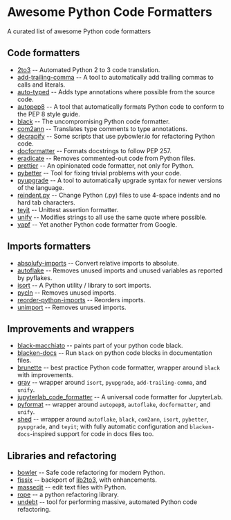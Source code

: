 # Awesome Python Code Formatters

A curated list of awesome Python code formatters

## Code formatters

+ [2to3](https://docs.python.org/2/library/2to3.html) -- Automated Python 2 to 3 code translation.
+ [add-trailing-comma](https://github.com/asottile/add-trailing-comma) -- A tool to automatically add trailing commas to calls and literals.
+ [auto-typed](https://github.com/JelleZijlstra/autotyper) -- Adds type annotations where possible from the source code.
+ [autopep8](https://github.com/hhatto/autopep8) -- A tool that automatically formats Python code to conform to the PEP 8 style guide.
+ [black](https://github.com/python/black) -- The uncompromising Python code formatter.
+ [com2ann](https://github.com/ilevkivskyi/com2ann) -- Translates type comments to type annotations.
+ [decrapify](https://github.com/craigds/decrapify) -- Some scripts that use pybowler.io for refactoring Python code.
+ [docformatter](https://github.com/myint/docformatter) -- Formats docstrings to follow PEP 257.
+ [eradicate](https://github.com/myint/eradicate) -- Removes commented-out code from Python files.
+ [prettier](https://github.com/prettier/prettier) -- An opinionated code formatter, not only for Python.
+ [pybetter](https://pypi.org/project/pybetter/) -- Tool for fixing trivial problems with your code.
+ [pyupgrade](https://github.com/asottile/pyupgrade) -- A tool to automatically upgrade syntax for newer versions of the language.
+ [reindent.py](https://github.com/python/cpython/blob/master/Tools/scripts/reindent.py) -- Change Python (.py) files to use 4-space indents and no hard tab characters.
+ [teyit](https://github.com/isidentical/teyit) -- Unittest assertion formatter.
+ [unify](https://github.com/myint/unify) -- Modifies strings to all use the same quote where possible.
+ [yapf](https://github.com/google/yapf) -- Yet another Python code formatter from Google.

## Imports formatters

+ [absolufy-imports](https://github.com/MarcoGorelli/absolufy-imports) -- Convert relative imports to absolute.
+ [autoflake](https://github.com/myint/autoflake) -- Removes unused imports and unused variables as reported by pyflakes.
+ [isort](https://github.com/timothycrosley/isort) -- A Python utility / library to sort imports.
+ [pycln](https://github.com/hadialqattan/pycln) -- Removes unused imports.
+ [reorder-python-imports](https://github.com/asottile/reorder_python_imports) -- Reorders imports.
+ [unimport](https://github.com/hakancelik96/unimport) -- Removes unused imports.

## Improvements and wrappers

+ [black-macchiato](https://github.com/wbolster/black-macchiato) -- paints part of your python code black.
+ [blacken-docs](https://github.com/asottile/blacken-docs) -- Run `black` on python code blocks in documentation files.
+ [brunette](https://github.com/odwyersoftware/brunette) -- best practice Python code formatter, wrapper around `black` with improvements.
+ [gray](https://github.com/dizballanze/gray) -- wrapper around `isort`, `pyupgrade`, `add-trailing-comma`, and `unify`.
+ [jupyterlab_code_formatter](https://github.com/ryantam626/jupyterlab_code_formatter) -- A universal code formatter for JupyterLab.
+ [pyformat](https://github.com/myint/pyformat) -- wrapper around `autopep8`, `autoflake`, `docformatter`, and `unify`.
+ [shed](https://github.com/Zac-HD/shed) -- wrapper around `autoflake`, `black`, `com2ann`, `isort`, `pybetter`, `pyupgrade`, and `teyit`; with fully automatic configuration and `blacken-docs`-inspired support for code in docs files too.

## Libraries and refactoring

+ [bowler](https://github.com/facebookincubator/Bowler) -- Safe code refactoring for modern Python.
+ [fissix](https://github.com/jreese/fissix) -- backport of [lib2to3](https://docs.python.org/2/library/2to3.html), with enhancements.
+ [massedit](https://github.com/elmotec/massedit) -- edit text files with Python.
+ [rope](https://github.com/python-rope/rope) -- a python refactoring library.
+ [undebt](https://github.com/Yelp/undebt) -- tool for performing massive, automated Python code refactoring.
